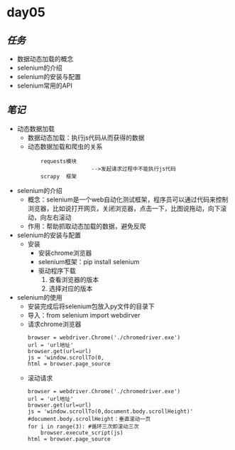 # day05
## *任务*
* 数据动态加载的概念
* selenium的介绍
* selenium的安装与配置
* selenium常用的API
## *笔记*
* 动态数据加载
    * 数据动态加载：执行js代码从而获得的数据
    * 动态数据加载和爬虫的关系
        ```
            requests模块
                            -->发起请求过程中不能执行js代码
            scrapy  框架
        ```
* selenium的介绍
    * 概念：selenium是一个web自动化测试框架，程序员可以通过代码来控制浏览器，比如说打开网页，关闭浏览器，点击一下，比图说拖动，向下滚动，向左右滚动
    * 作用：帮助抓取动态加载的数据，避免反爬
* selenium的安装与配置
    * 安装
        * 安装chrome浏览器
        * selenium框架：pip install selenium
        * 驱动程序下载
            1. 查看浏览器的版本
            2. 选择对应的版本
* selenium的使用
    * 安装完成后将selenium包放入py文件的目录下
    * 导入：from selenium import webdirver
    * 请求chrome浏览器
        ```
        browser = webdriver.Chrome('./chromedriver.exe')
        url = 'url地址'
        browser.get(url=url)
        js = 'window.scrollTo(0,
        html = browser.page_source
        ```
    * 滚动请求
        ```
        browser = webdriver.Chrome('./chromedriver.exe')
        url = 'url地址'
        browser.get(url=url)
        js = 'window.scrollTo(0,document.body.scrollHeight)'    #document.body.scrollHeight：垂直滚动一页
        for i in range(3): #循环三次即滚动三次
            browser.execute_script(js)
        html = browser.page_source
        ```